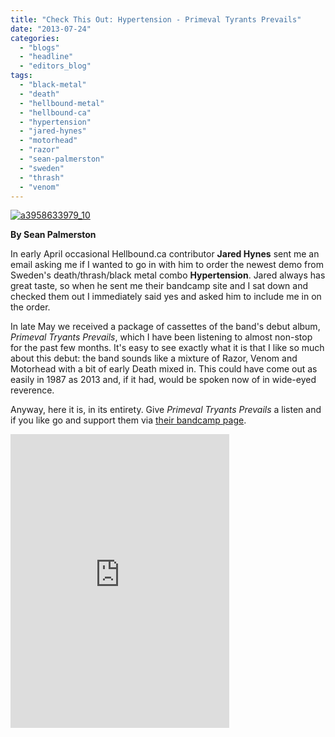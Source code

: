 ```yaml
---
title: "Check This Out: Hypertension - Primeval Tyrants Prevails"
date: "2013-07-24"
categories: 
  - "blogs"
  - "headline"
  - "editors_blog"
tags: 
  - "black-metal"
  - "death"
  - "hellbound-metal"
  - "hellbound-ca"
  - "hypertension"
  - "jared-hynes"
  - "motorhead"
  - "razor"
  - "sean-palmerston"
  - "sweden"
  - "thrash"
  - "venom"
---
```


[![a3958633979_10](http://www.hellbound.ca/wp-content/uploads/2013/07/a3958633979_10-590x590.jpg)](http://www.hellbound.ca/wp-content/uploads/2013/07/a3958633979_10.jpg)

**By Sean Palmerston**

In early April occasional Hellbound.ca contributor **Jared Hynes** sent me an email asking me if I wanted to go in with him to order the newest demo from Sweden's death/thrash/black metal combo **Hypertension**. Jared always has great taste, so when he sent me their bandcamp site and I sat down and checked them out I immediately said yes and asked him to include me in on the order.

In late May we received a package of cassettes of the band's debut album, _Primeval Tryants Prevails_, which I have been listening to almost non-stop for the past few months. It's easy to see exactly what it is that I like so much about this debut: the band sounds like a mixture of Razor, Venom and Motorhead with a bit of early Death mixed in. This could have come out as easily in 1987 as 2013 and, if it had, would be spoken now of in wide-eyed reverence.

Anyway, here it is, in its entirety. Give _Primeval Tryants Prevails_ a listen and if you like go and support them via [their bandcamp page](http://hypertension.bandcamp.com/album/primeval-tyrants-prevails).

<iframe style="border: 0; width: 350px; height: 470px;" src="http://bandcamp.com/EmbeddedPlayer/album=2083957126/size=large/bgcol=ffffff/linkcol=0687f5/notracklist=true/transparent=true/" seamless=""><a href="http://hypertension.bandcamp.com/album/primeval-tyrants-prevails">Primeval Tyrants Prevails by Hypertension</a></iframe>
